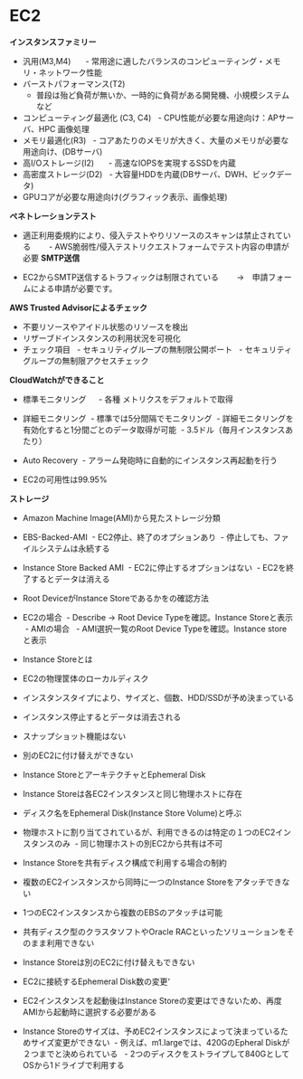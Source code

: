 # EC2

**インスタンスファミリー**

- 汎用(M3,M4) 
   　- 常用途に適したバランスのコンピューティング・メモリ・ネットワーク性能
- バーストパフォーマンス(T2) 
     - 普段は殆ど負荷が無いか、一時的に負荷がある開発機、小規模システムなど
- コンピューティング最適化 (C3, C4)
     - CPU性能が必要な用途向け：APサーバ、HPC 画像処理
- メモリ最適化(R3) 
     - コアあたりのメモリが大きく、大量のメモリが必要な用途向け、(DBサーバ)
- 高I/Oストレージ(I2)　
     - 高速なIOPSを実現するSSDを内蔵
- 高密度ストレージ(D2)
     - 大容量HDDを内蔵(DBサーバ、DWH、ビックデータ)
- GPUコアが必要な用途向け(グラフィック表示、画像処理)

**ペネトレーションテスト**

- 適正利用委規約により、侵入テストやりリソースのスキャンは禁止されている
　　- AWS脆弱性/侵入テストリクエストフォームでテスト内容の申請が必要
**SMTP送信**

- EC2からSMTP送信するトラフィックは制限されている　
　→　申請フォームによる申請が必要です。
 
 **AWS Trusted Advisorによるチェック**
 
 - 不要リソースやアイドル状態のリソースを検出
 - リザーブドインスタンスの利用状況を可視化
 - チェック項目
   - セキュリティグループの無制限公開ポート
   - セキュリティグループの無制限アクセスチェック

**CloudWatchができること**

- 標準モニタリング　
  - 各種 メトリクスをデフォルトで取得
- 詳細モニタリング
  - 標準では5分間隔でモニタリング
  - 詳細モニタリングを有効化すると1分間ごとのデータ取得が可能
  - 3.5ドル（毎月インスタンスあたり）
  
- Auto Recovery
  - アラーム発砲時に自動的にインスタンス再起動を行う
- EC2の可用性は99.95%

**ストレージ**

- Amazon Machine Image(AMI)から見たストレージ分類
 - EBS-Backed-AMI
  - EC2停止、終了のオプションあり
  - 停止しても、ファイルシステムは永続する
 - Instance Store Backed AMI
  - EC2に停止するオプションはない
  - EC2を終了するとデータは消える
  
- Root DeviceがInstance Storeであるかをの確認方法
 - EC2の場合
  - Describe -> Root Device Typeを確認。Instance Storeと表示
  - AMIの場合
   - AMI選択一覧のRoot Device Typeを確認。Instance storeと表示
   
- Instance Storeとは
 - EC2の物理筐体のローカルディスク
 - インスタンスタイプにより、サイズと、個数、HDD/SSDが予め決まっている
 - インスタンス停止するとデータは消去される
 - スナップショット機能はない
 - 別のEC2に付け替えができない
 
- Instance StoreとアーキテクチャとEphemeral Disk
 - Instance Storeは各EC2インスタンスと同じ物理ホストに存在
 - ディスク名をEphemeral Disk(Instance Store Volume)と呼ぶ
 - 物理ホストに割り当てされているが、利用できるのは特定の１つのEC2インスタンスのみ
  - 同じ物理ホストの別EC2から共有は不可 

- Instance Storeを共有ディスク構成で利用する場合の制約
 - 複数のEC2インスタンスから同時に一つのInstance Storeをアタッチできない
 - 1つのEC2インスタンスから複数のEBSのアタッチは可能
 - 共有ディスク型のクラスタソフトやOracle RACといったソリューションをそのまま利用できない
 - Instance Storeは別のEC2に付け替えもできない

- EC2に接続するEphemeral Disk数の変更‘
 - EC2インスタンスを起動後はInstance Storeの変更はできないため、再度AMIから起動時に選択する必要がある
 - Instance Storeのサイズは、予めEC2インスタンスによって決まっているためサイズ変更ができない
  - 例えば、m1.largeでは、420GのEpheral Diskが２つまでと決められている
   - 2つのディスクをストライプして840GとしてOSから1ドライブで利用する
   
